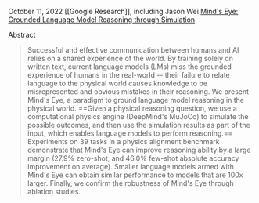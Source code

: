 October 11, 2022
[[Google Research]], including Jason Wei
[Mind's Eye: Grounded Language Model Reasoning through Simulation](https://arxiv.org/abs/2210.05359)

Abstract
> Successful and effective communication between humans and AI relies on a shared experience of the world. By training solely on written text, current language models (LMs) miss the grounded experience of humans in the real-world -- their failure to relate language to the physical world causes knowledge to be misrepresented and obvious mistakes in their reasoning. We present Mind's Eye, a paradigm to ground language model reasoning in the physical world. ==Given a physical reasoning question, we use a computational physics engine (DeepMind's MuJoCo) to simulate the possible outcomes, and then use the simulation results as part of the input, which enables language models to perform reasoning.== Experiments on 39 tasks in a physics alignment benchmark demonstrate that Mind's Eye can improve reasoning ability by a large margin (27.9% zero-shot, and 46.0% few-shot absolute accuracy improvement on average). Smaller language models armed with Mind's Eye can obtain similar performance to models that are 100x larger. Finally, we confirm the robustness of Mind's Eye through ablation studies.


